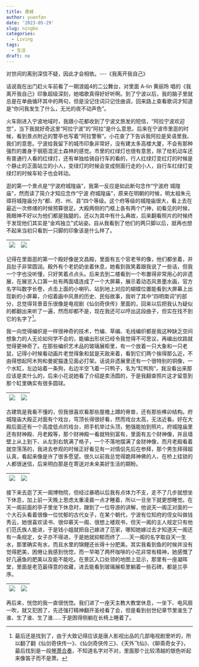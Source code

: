```yaml
---
title: 甬城
author: yuanfan
date: '2023-05-29'
slug: ningbo
categories:
  - Living
tags:
  - 生活
draft: no
---
```


对世间的离别深信不疑，因此才会相依。---《我离开我自己》

<!--more-->

话说我在出门赶火车前看了一期浪姐4的二公舞台，对里面 A-lin 黄丽玲 唱的《我离开我自己》印象超级深刻，她唱歌真得好好听啊。到了宁波以后，我的脑子里就总是在单曲循环其中的两句，但是没记住词只记住曲调，回来路上查看歌词才知道是“你问我发生了什么，无光的夜不动声色”。

火车刚进入宁波地域时，我跟小花都收到了宁波文旅发的短信，“阿拉宁波欢迎您”，当下我就好奇这里“阿拉宁波”的“阿拉”是什么意思。后来在宁波市里逛的时候，看到景点附近的警亭也写着“阿拉警察”。小花查了下告诉我阿拉是吴语里我、我们的意思。宁波给我留下的城市印象非常好，没有建太多高楼大厦，不会有那种强烈的置身于钢筋混泥土森林的感觉。市里的红绿灯也很有意思，除了给机动车还有普通行人看的红绿灯，还有单独给骑自行车的看的，行人红绿灯变红灯的时候是个静止的正面站立的小人，变绿灯的时候会变成侧面行走的小人，自行车红绿灯变绿灯的时候车轮子也会转动。

逛的第一个景点是“宁波府城隍庙”，我第一反应是如此断句念作“宁波府 城隍庙”，然而读了简介才知应念作“宁波 府城隍庙”，原来在明朝的时候，明太祖朱元璋将城隍庙分为“都、府、州、县”四个等级。这个府等级的城隍庙很大，看上去在最近一次修缮的时候预算很足。大殿两侧的门框上各有两个门神，初看见的时候，我眼神不好以为他们都是独腿的，还以为其中有什么典故，后来翻看照片的时候终于发现他们其实是“金鸡独立”式站姿。自从我看到了他们的两只脚以后，就再也想不起来当初只看到一只脚的印象该是什么样了。

|![](https://yuanfan.rbind.io/images/2023/2023-05-29-07.jpg)|![](https://yuanfan.rbind.io/images/2023/2023-05-29-08.jpg)|
|:-:|:-:|

记得在里面逛的第一个殿好像是文昌殿，里面有五个官老爷的像，他们都坐着，并且肚子非常圆润。殿外有个老奶奶坐着休息，她看到我笑着跟我说了一些话，但我一个字也没听懂，只好笑着点点头。后来去到二楼看到一个布置得非常用心的非遗展，在展览入口第一处有两面墙连成了一个大屏幕，展示着动态风景墨水画，官方名字叫数字长卷，点击上面的小喇叭、站到地上对应的蝴蝶位置能看到大屏幕上出现新的小屏幕，介绍着画中风景的历史、民俗故事，我听了其中“四明南词”的部分，总觉得背景音乐很像是电视剧《仙剑奇侠传》里面的，回来以后把我认为疑似的都翻出来听了一遍，然而却都不是，现在我还可以哼出这段曲子，但实在找不到它的名字了[^1]。

我一向觉得编织是一样很神奇的技术，竹编、草编、毛线编织都是我这种缺乏空间想象力的人无论如何学不会的，能编出形状已经令我觉得不可思议，再编出纹路就觉得更神奇了。在那些编织艺术品的玻璃展柜里，有一个放着一只大象和一只老鼠，记得小时候看动画片老觉得象和鼠是天敌来着，看到它们两个挨得那么近，不由得想起阿木狗和曼妮猫逢见面必打架。话说非遗展里还有一个很特别的铜像，一个水缸，左边站着一条狗，右边半空飞着一只鸭子，名为“缸鸭狗”，我没看出来那应该是卖什么的，后来小花说她看了介绍是卖汤圆的，于是我翻查照片这才留意到那个缸里确实有很多圆球。

|![](https://yuanfan.rbind.io/images/2023/2023-05-29-05.jpg)|![](https://yuanfan.rbind.io/images/2023/2023-05-29-06.jpg)|
|:-:|:-:|

古建筑是我看不懂的，但我很喜欢看那些屋檐上蹲的脊兽，还有那些榫卯结构。府城隍庙大殿正对面有个戏台，穹顶长得很好看，然而戏台太高，无法近看。好在大殿后面还有一个高度低点的戏台，把手机举过头顶，勉强能拍到照片。府城隍庙里还有财神殿、月老殿等，那个财神殿一看就特别富有，里面有五个财神像，并且墙壁上从上到下、从左到右筑满了格子，一个不落地摆满了金财神像，而月老殿看着就空荡荡的，我进去参观的时候正好看见有一对情侣先后在参拜，那个男生拜得超认真，看起来像是许了很多愿望。很久以前我总觉得跪拜神佛的人、在桥上挂锁的人都很迷信，后来明白那是在寄送对未来美好生活的期盼。

|![](https://yuanfan.rbind.io/images/2023/2023-05-29-10.jpg)|![](https://yuanfan.rbind.io/images/2023/2023-05-29-09.jpg)|
|:-:|:-:|

接下来去逛了天一阁博物院，但经过暴晒以后我有点体力不支，走不了几步就想坐下休息，加上前一天晚上思虑太重凌晨一点才睡着，所以一旦坐下就更想睡觉。在天一阁前面的亭子里坐下休息时，蹭到了一位导游的讲解，他说天一阁正对面的一个大石头看着很像一位忧郁的古代女子，在某个朝代，宁波有位知府的侄女叫做钱秀云，她很喜欢读书、很仰慕天一阁、很想上楼观书，但天一阁的主人规定只有他们范氏族人能进，于是钱小姐就把自己嫁进了范家，哪知她嫁过去才知道天一阁还有一条规定，女子亦不得进，于是她就抑郁而终了……天一阁的名字取自天一生水，那里确实有水，而且水里的锦鲤还长得十分肥美。其实我看到鱼的时候并没有觉得肥美，困倦让我感到恍惚，而一早喝了两杯咖啡的小花非常有精神，她感慨了好几遍鱼的肥美以及能不能吃。在景区入口处领的地图上显示，那里有一座凝晖堂，里面是老范最得意的收藏，进去能看到玻璃展柜里躺着一些石碑，都是兰亭序。

|![](https://yuanfan.rbind.io/images/2023/2023-05-29-11.jpg)|![](https://yuanfan.rbind.io/images/2023/2023-05-29-12.jpg)|
|:-:|:-:|

再后来，恍惚的我一直很恍惚。我们进了一座天主教大教堂休息，一坐下、电风扇一吹，就又犯困了，先还强打精神翻开圣经看了会，但是看到创世纪章节里谁生了谁、生了谁、生了谁……于是困得侧躺在长椅上睡着了。

[^1]:最后还是找到了，由于大致记得应该是唐人影视出品的几部电视剧里听的，所以翻了翻《仙剑奇侠传一》、《仙剑奇侠传三》、《天外飞仙》、《聊斋奇女子》，最后找到是一段[琴萧合奏](https://music.163.com/#/song?id=30031036&thirdfrom=baidualading&market=playlist)，不知道名字对不对，里面那个比较清越的银色听起来像笛子而不是萧。
